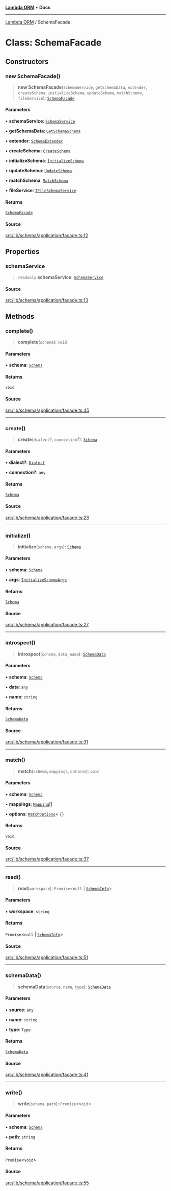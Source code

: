 [**Lambda ORM**](../README.md) • **Docs**

***

[Lambda ORM](../README.md) / SchemaFacade

# Class: SchemaFacade

## Constructors

### new SchemaFacade()

> **new SchemaFacade**(`schemaService`, `getSchemaData`, `extender`, `createSchema`, `initializeSchema`, `updateSchema`, `matchSchema`, `fileService`): [`SchemaFacade`](SchemaFacade.md)

#### Parameters

• **schemaService**: [`SchemaService`](SchemaService.md)

• **getSchemaData**: [`GetSchemaSchema`](GetSchemaSchema.md)

• **extender**: [`SchemaExtender`](SchemaExtender.md)

• **createSchema**: [`CreateSchema`](CreateSchema.md)

• **initializeSchema**: [`InitializeSchema`](InitializeSchema.md)

• **updateSchema**: [`UpdateSchema`](UpdateSchema.md)

• **matchSchema**: [`MatchSchema`](MatchSchema.md)

• **fileService**: [`IFileSchemaService`](../interfaces/IFileSchemaService.md)

#### Returns

[`SchemaFacade`](SchemaFacade.md)

#### Source

[src/lib/schema/application/facade.ts:12](https://github.com/lambda-orm/lambdaorm-base/blob/b57bb1d116951848254ba54a2a732f51efc20654/src/lib/schema/application/facade.ts#L12)

## Properties

### schemaService

> `readonly` **schemaService**: [`SchemaService`](SchemaService.md)

#### Source

[src/lib/schema/application/facade.ts:13](https://github.com/lambda-orm/lambdaorm-base/blob/b57bb1d116951848254ba54a2a732f51efc20654/src/lib/schema/application/facade.ts#L13)

## Methods

### complete()

> **complete**(`schema`): `void`

#### Parameters

• **schema**: [`Schema`](../interfaces/Schema.md)

#### Returns

`void`

#### Source

[src/lib/schema/application/facade.ts:45](https://github.com/lambda-orm/lambdaorm-base/blob/b57bb1d116951848254ba54a2a732f51efc20654/src/lib/schema/application/facade.ts#L45)

***

### create()

> **create**(`dialect`?, `connection`?): [`Schema`](../interfaces/Schema.md)

#### Parameters

• **dialect?**: [`Dialect`](../enumerations/Dialect.md)

• **connection?**: `any`

#### Returns

[`Schema`](../interfaces/Schema.md)

#### Source

[src/lib/schema/application/facade.ts:23](https://github.com/lambda-orm/lambdaorm-base/blob/b57bb1d116951848254ba54a2a732f51efc20654/src/lib/schema/application/facade.ts#L23)

***

### initialize()

> **initialize**(`schema`, `args`): [`Schema`](../interfaces/Schema.md)

#### Parameters

• **schema**: [`Schema`](../interfaces/Schema.md)

• **args**: [`InitializeSchemaArgs`](../interfaces/InitializeSchemaArgs.md)

#### Returns

[`Schema`](../interfaces/Schema.md)

#### Source

[src/lib/schema/application/facade.ts:27](https://github.com/lambda-orm/lambdaorm-base/blob/b57bb1d116951848254ba54a2a732f51efc20654/src/lib/schema/application/facade.ts#L27)

***

### introspect()

> **introspect**(`schema`, `data`, `name`): [`SchemaData`](../interfaces/SchemaData.md)

#### Parameters

• **schema**: [`Schema`](../interfaces/Schema.md)

• **data**: `any`

• **name**: `string`

#### Returns

[`SchemaData`](../interfaces/SchemaData.md)

#### Source

[src/lib/schema/application/facade.ts:31](https://github.com/lambda-orm/lambdaorm-base/blob/b57bb1d116951848254ba54a2a732f51efc20654/src/lib/schema/application/facade.ts#L31)

***

### match()

> **match**(`schema`, `mappings`, `options`): `void`

#### Parameters

• **schema**: [`Schema`](../interfaces/Schema.md)

• **mappings**: [`Mapping`](../interfaces/Mapping.md)[]

• **options**: [`MatchOptions`](../interfaces/MatchOptions.md)= `{}`

#### Returns

`void`

#### Source

[src/lib/schema/application/facade.ts:37](https://github.com/lambda-orm/lambdaorm-base/blob/b57bb1d116951848254ba54a2a732f51efc20654/src/lib/schema/application/facade.ts#L37)

***

### read()

> **read**(`workspace`): `Promise`\<`null` \| [`SchemaInfo`](../interfaces/SchemaInfo.md)\>

#### Parameters

• **workspace**: `string`

#### Returns

`Promise`\<`null` \| [`SchemaInfo`](../interfaces/SchemaInfo.md)\>

#### Source

[src/lib/schema/application/facade.ts:51](https://github.com/lambda-orm/lambdaorm-base/blob/b57bb1d116951848254ba54a2a732f51efc20654/src/lib/schema/application/facade.ts#L51)

***

### schemaData()

> **schemaData**(`source`, `name`, `type`): [`SchemaData`](../interfaces/SchemaData.md)

#### Parameters

• **source**: `any`

• **name**: `string`

• **type**: `Type`

#### Returns

[`SchemaData`](../interfaces/SchemaData.md)

#### Source

[src/lib/schema/application/facade.ts:41](https://github.com/lambda-orm/lambdaorm-base/blob/b57bb1d116951848254ba54a2a732f51efc20654/src/lib/schema/application/facade.ts#L41)

***

### write()

> **write**(`schema`, `path`): `Promise`\<`void`\>

#### Parameters

• **schema**: [`Schema`](../interfaces/Schema.md)

• **path**: `string`

#### Returns

`Promise`\<`void`\>

#### Source

[src/lib/schema/application/facade.ts:55](https://github.com/lambda-orm/lambdaorm-base/blob/b57bb1d116951848254ba54a2a732f51efc20654/src/lib/schema/application/facade.ts#L55)
